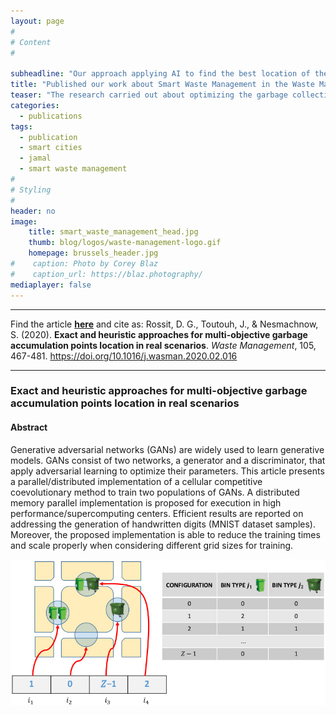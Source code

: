 ```yaml
---
layout: page
#
# Content
#

subheadline: "Our approach applying AI to find the best location of the bins in a city has been published in this high-impact journal."
title: "Published our work about Smart Waste Management in the Waste Management journal"
teaser: "The research carried out about optimizing the garbage collection points' localization, and configuration provided competitive results. Waste Management journal has published our research work on this topic."
categories:
  - publications
tags:
  - publication
  - smart cities
  - jamal
  - smart waste management
#
# Styling
#
header: no
image: 
    title: smart_waste_management_head.jpg
    thumb: blog/logos/waste-management-logo.gif
    homepage: brussels_header.jpg
#    caption: Photo by Corey Blaz
#    caption_url: https://blaz.photography/
mediaplayer: false
---
```







****

Find the article [**here**](https://jamaltoutouh.github.io/downloads/wastemanagement2020.pdf) and cite as:
Rossit, D. G., Toutouh, J., & Nesmachnow, S. (2020). **Exact and heuristic approaches for multi-objective garbage accumulation points location in real scenarios**. *Waste Management*, 105, 467-481.
https://doi.org/10.1016/j.wasman.2020.02.016

---

### Exact and heuristic approaches for multi-objective garbage accumulation points location in real scenarios
#### Abstract
Generative adversarial networks (GANs) are widely used to learn generative models. GANs consist of two networks, a generator and a discriminator, that apply adversarial learning to optimize their parameters. This article presents a parallel/distributed implementation of a cellular competitive coevolutionary method to train two populations of GANs. A distributed memory parallel implementation is proposed for execution in high performance/supercomputing centers. Efficient results are reported on addressing the generation of handwritten digits (MNIST dataset samples). Moreover, the proposed implementation is able to reduce the training times and scale properly when considering different grid sizes for training.

![Illustration of the problem representation](https://github.com/jamaltoutouh/jamaltoutouh.github.io/blob/master/images/blog/waste-management-representation.jpg?raw=true "Illustration of the problem representation")



 
